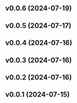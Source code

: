 ## v0.0.6 (2024-07-19)

## v0.0.5 (2024-07-17)

## v0.0.4 (2024-07-16)

## v0.0.3 (2024-07-16)

## v0.0.2 (2024-07-16)

## v0.0.1 (2024-07-15)
